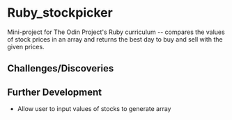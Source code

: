 # Ruby_stockpicker
Mini-project for The Odin Project's Ruby curriculum -- compares the values of stock prices in an array and returns the best day to buy and sell with the given prices.
## Challenges/Discoveries

## Further Development
- Allow user to input values of stocks to generate array
